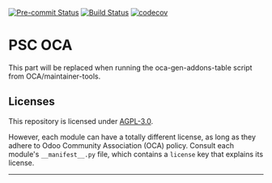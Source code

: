 
<!-- /!\ Non OCA Context : Set here the badge of your runbot / runboat instance. -->
[![Pre-commit Status](https://github.com/qrtl/psc-oca/actions/workflows/pre-commit.yml/badge.svg?branch=13.0)](https://github.com/qrtl/psc-oca/actions/workflows/pre-commit.yml?query=branch%3A13.0)
[![Build Status](https://github.com/qrtl/psc-oca/actions/workflows/test.yml/badge.svg?branch=13.0)](https://github.com/qrtl/psc-oca/actions/workflows/test.yml?query=branch%3A13.0)
[![codecov](https://codecov.io/gh/qrtl/psc-oca/branch/13.0/graph/badge.svg)](https://codecov.io/gh/qrtl/psc-oca)
<!-- /!\ Non OCA Context : Set here the badge of your translation instance. -->

<!-- /!\ do not modify above this line -->

# PSC OCA



<!-- /!\ do not modify below this line -->

<!-- prettier-ignore-start -->

[//]: # (addons)

This part will be replaced when running the oca-gen-addons-table script from OCA/maintainer-tools.

[//]: # (end addons)

<!-- prettier-ignore-end -->

## Licenses

This repository is licensed under [AGPL-3.0](LICENSE).

However, each module can have a totally different license, as long as they adhere to Odoo Community Association (OCA)
policy. Consult each module's `__manifest__.py` file, which contains a `license` key
that explains its license.

----
<!-- /!\ Non OCA Context : Set here the full description of your organization. -->
